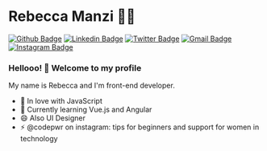 # Rebecca Manzi :woman_technologist:

[![Github Badge](https://img.shields.io/badge/-Github-000?style=flat-square&logo=Github&logoColor=white&link=https://github.com/rebeccamanzi)](https://github.com/rebeccamanzi)
[![Linkedin Badge](https://img.shields.io/badge/-LinkedIn-blue?style=flat-square&logo=Linkedin&logoColor=white&link=https://www.linkedin.com/in/rebeccamanzi/)](https://www.linkedin.com/in/rebeccamanzi/)
[![Twitter Badge](https://img.shields.io/badge/-Twitter-1ca0f1?style=flat-square&labelColor=1ca0f1&logo=twitter&logoColor=white&link=https://twitter.com/lgdbittencourt)](https://twitter.com/rebeccacmanzi)
[![Gmail Badge](https://img.shields.io/badge/-Gmail-c14438?style=flat-square&logo=Gmail&logoColor=white&link=mailto:rebeccamanzi@gmail.com)](mailto:rebeccamanzi@gmail.com)
[![Instagram Badge](https://img.shields.io/badge/-Instagram-C13584?style=flat-square&labelColor=C13584&logo=instagram&logoColor=white&link=https://www.instagram.com/codepwr/)](https://www.instagram.com/codepwr/)

### Hellooo! 👋 Welcome to my profile

My name is Rebecca and I'm front-end developer.

 - 💙 In love with JavaScript
 - 🌱 Currently learning Vue.js and Angular
 - 😄 Also UI Designer 
 - ⚡ @codepwr on instagram: tips for beginners and support for women in technology
